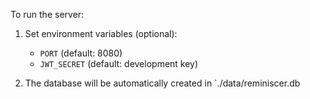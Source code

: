 To run the server:
1. Set environment variables (optional):
   - `PORT` (default: 8080)
   - `JWT_SECRET` (default: development key)

2. The database will be automatically created in `./data/reminiscer.db
